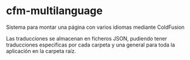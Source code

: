 # cfm-multilanguage
Sistema para montar una página con varios idiomas mediante ColdFusion

Las traducciones se almacenan en ficheros JSON, pudiendo tener traducciones especificas por cada carpeta y una general para toda la aplicación en la carpeta raíz. 
